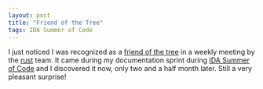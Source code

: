 ```yaml
---
layout: post
title: "Friend of the Tree"
tags: IDA Summer of Code
---
```


I just noticed I was recognized as a [friend of the tree][] in a weekly meeting by the [rust][] team. It came during my documentation sprint during [IDA Summer of Code][] and I discovered it now, only two and a half month later. Still a very pleasant surprise!

[friend of the tree]: https://github.com/rust-lang/rust/wiki/Doc-friends-of-the-tree#2014-07-22-jonas-hietala-treeman "Friend of the tree"
[rust]: http://rust-lang.org/ "rust"
[IDA Summer of Code]: http://0.0.0.0:8000/blog/tags/IDA%20Summer%20of%20Code/ "IDA Summer of Code"
